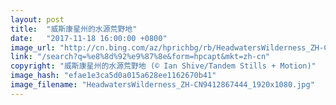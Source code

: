 ```yaml
---
layout: post
title:  "威斯康星州的水源荒野地"
date:   "2017-11-18 16:00:00 +0800"
image_url: "http://cn.bing.com/az/hprichbg/rb/HeadwatersWilderness_ZH-CN9412867444_1920x1080.jpg"
link: "/search?q=%e8%8d%92%e9%87%8e&form=hpcapt&mkt=zh-cn"
copyright: "威斯康星州的水源荒野地 (© Ian Shive/Tandem Stills + Motion)"
image_hash: "efae1e3ca5d0a015a628ee1162670b41"
image_filename: "HeadwatersWilderness_ZH-CN9412867444_1920x1080.jpg"
---
```

